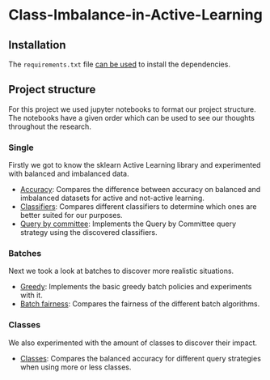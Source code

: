 # Class-Imbalance-in-Active-Learning

## Installation
The `requirements.txt` file [can be used](https://pip.pypa.io/en/stable/reference/requirements-file-format/) to install the dependencies.

## Project structure
For this project we used jupyter notebooks to format our project structure. 
The notebooks have a given order which can be used to see our thoughts throughout the research.

### Single
Firstly we got to know the sklearn Active Learning library and experimented with balanced and imbalanced data.

- [Accuracy](src/accuracy.ipynb): Compares the difference between accuracy on balanced and imbalanced datasets for active and not-active learning. 
- [Classifiers](src/classifiers.ipynb): Compares different classifiers to determine which ones are better suited for our purposes.
- [Query by committee](src/query_by_committee.ipynb): Implements the Query by Committee query strategy using the discovered classifiers.

### Batches
Next we took a look at batches to discover more realistic situations.

- [Greedy](src/greedy.ipynb): Implements the basic greedy batch policies and experiments with it.
- [Batch fairness](src/batch_fairness.ipynb): Compares the fairness of the different batch algorithms.

### Classes
We also experimented with the amount of classes to discover their impact.

- [Classes](src/classes.ipynb): Compares the balanced accuracy for different query strategies when using more or less classes.